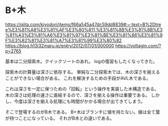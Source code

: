 # B+木

<https://qiita.com/kiyodori/items/f66a545a47dc59dd8839#:~:text=B%2Dtree%E3%81%A8%E3%81%AF%E3%80%811,%E3%81%8B%E3%81%8B%E3%81%A3%E3%81%A6%E3%81%97%E3%81%BE%E3%81%86%E3%81%9F%E3%82%81%E3%81%A7%E3%81%99%E3%80%82>
<https://blog.h13i32maru.jp/entry/2012/07/01/000000>
<https://yottagin.com/?p=2765>

基本は二分探索木。クイックソートのあれ。
logの復習もしたくなってきた。

探索木の計算量は深さに依存する。
単純な二分探索木では、木の深さを揃えることができない場合がある。
これを解決するための手段がAVL木である。

これは深さを一定に保つための「回転」という操作を実装した木構造である。
木の深さは処理の速さに直結するので、深さを揃える操作は重要である。
しかし、今度は深さを揃える処理にも時間がかかる場合が出てきてしまう。

そこで登場するのがB木である。
B+木はブランチに値を持たない。値は全て葉が持つことになっている。
それがB木との違いである。
